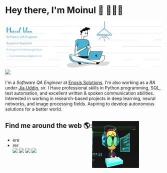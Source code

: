 # Hey there, I'm Moinul 👋 👩🏾‍💻 	

<img src="https://github.com/moinshawon/moinshawon/blob/master/banner_blue_1.png">

<img src ="https://gpvc.arturio.dev/moinshawon">

I'm a <em>Software QA Engineer</em> at <a href="https://www.enosisbd.com/"> Enosis Solutions</a>. I'm also working as a <em>RA</em> under <a href="https://sites.google.com/view/drjiauddin/research-areas">Jia Uddin<a>, sir. I Have professional skills in Python programming, SQL, test automation, and excellent written & spoken communication abilities. Interested in working in research-based projects in deep learning, neural networks, and image processing fields. Aspiring to develop autonomous solutions for a better world.
  
  
  
## Find me around the web 🌎:  <img align="left" width="150" height="150" src="https://github.com/moinshawon/moinshawon/blob/master/giphy.gif" width="100%" height="100%" style="position:absolute" frameBorder="0" class="giphy-embed" allowFullScreen>
- ere
- rer
  <div>
  <a href="mailto:tahanimachowdhury@gmail.com"><img src="https://img.icons8.com/plasticine/50/000000/gmail-new.png"/></a>
      <a href="https://tahanima.github.io/"><img src="https://img.icons8.com/external-becris-lineal-color-becris/40/4a90e2/external-internet-coding-programming-becris-lineal-color-becris.png"/></a>
      <a href="https://twitter.com/TahanimaC"><img src="https://img.icons8.com/windows/45/4a90e2/hackerrank.png"/></a>
      <a href="https://www.linkedin.com/in/tahanima-chowdhury/"><img src="https://img.icons8.com/plasticine/50/000000/linkedin.png"/></a>
  </div>


